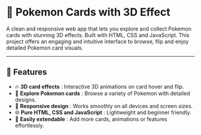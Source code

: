 # 🎴 Pokemon Cards with 3D Effect

A clean and responsive web app that lets you explore and collect Pokemon cards with stunning 3D effects. Built with HTML, CSS and JavaScript. This project offers an engaging and intuitive interface to browse, flip and enjoy detailed Pokemon card visuals.

---

## 🚀 Features  
- 🔥 **3D card effects** : Interactive 3D animations on card hover and flip.  
- 🎴 **Explore Pokemon cards** : Browse a variety of Pokemon with detailed designs.  
- 📱 **Responsive design** : Works smoothly on all devices and screen sizes.  
- 🌐 **Pure HTML, CSS and JavaScript** : Lightweight and beginner friendly.  
- 🧩 **Easily extendable** : Add more cards, animations or features effortlessly.
